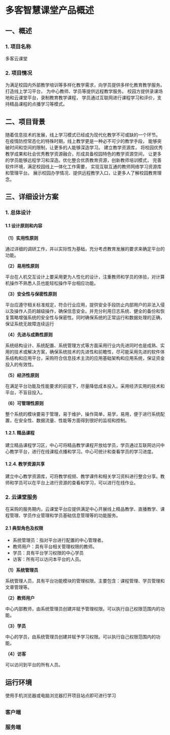 # 多客智慧课堂产品概述

## 一、概述

### 1. 项目名称

多客云课堂

### 2. 项目情况

为满足校园内外部教学培训等多样化教学需求，向学员提供多样化教育教学服务。
打造线上学习平台，
为中心教师、学员等提供远程教学服务。
校园方提供录课场地和云课堂平台，录制教育教学课程，
学员通过互联网进行课程学习和评价，支持精品课程的点播学习等模式。


## 二、项目背景

随着信息技术的发展，线上学习模式已经成为现代化教学不可或缺的一个环节。
在疫情防控常态化的特殊时期，线上教学更是一种必不可少的教学手段，
能够突破时间和空间的限制，让更多的人能够深造学习。
建立教学资源库，
将校园优秀教学成果和社会优秀教学资源融合，形成具备校园特色的教学资源空间，
让更多的学员能够远程学习和深造。优化整合优质教育资源，创新教师培训模式，
完善软件环境，满足校园线上一体化工作需要，
实现互联互通的教师网络学习资源库和管理平台。
展示校园办学情况、提供远程教学入口，让更多人了解校园教育理念。


## 三、详细设计方案

### 1. 总体设计

#### 1.1 设计原则和内容

**（1）实用性原则**

通过详细的调研工作，并以实际性为基础，充分考虑教育发展的要求来确定平台的功能。


****（2）易用性原则****

平台在人机交互设计上要采用更为人性化的设计，注重教师和学员的体验，对计算机操作不熟悉人员也能轻松操作平台相应功能。

****（3）安全性与保密性原则****

平台应遵守相关标准规定，符合行业应用，提供安全手段防止内部用户的非法入侵以及操作人员的越级操作，确保信息安全。并充分利用日志系统、健全的备份和恢复策略增强系统的安全性与保密性。同时确保系统的正常运行和数据处理的正确，保证系统无故障连续运行


**（4）先进与成熟性原则**

系统结构设计、系统配置、系统管理方式等方面采用行业内先进同时也是成熟、实用的技术或解决方案，确保系统技术的先进性和前瞻性，尽可能采用先进的软件体系结构和应用平台，采购符合信息技术主流的应用基础架构和应用系统，保证资金投入的有效性。

**（5）经济性原则**

在满足平台功能及性能要求的前提下，尽量降低成本投入。采用经济实用的技术和平台，不盲目投入。

**（6）可管理性原则**

整个系统的模块要易于管理，易于维护，操作简单，易学，易用，便于进行系统配置，在安全性、数据流量、性能等方面得到很好的监视和控制。





#### 1.2.1.	精品课程

建立精品课程学习区，中心可将精品教学课程开放给学员，学员通过互联网访问中心教学平台，进行在线课程点播和学习。中心可统计和查看学员的学习进度。




#### 1.2.4.	教学资源共享
建立中心教学资源库，可将教学视频、教学课件和相关学习资料进行整合分享。教师和学员可以在平台上进行资源的查看和学习，可以进行在线作业。


### 2. 云课堂服务
在采购的服务期内，云课堂平台应提供满足中心开展线上精品教学、直播教学、课程管理、学员作业管理和学员基础信息管理等的功能服务。

#### 2.1 典型角色及权限

- 系统管理员：指对平台进行配置的中心管理者。
- 教师用户：具有平台相关管理权限的教师。
- 学员：具有平台学习权限的中心学员
- 访客：所有可以访问本平台的人员。

**（1）系统管理员**

系统管理人员，具有平台功能模块的管理权限。主要包含：课程管理、学员管理和文章管理等。

**（2）教师用户**

中心内部教师，由系统管理员创建并赋予管理权限。可以执行自己权限范围内的功能。

**（3）学员**

中心的学员，由系统管理员创建并赋予学习权限。可以执行自己权限范围内的功能。

**（4）访客**

可以访问到平台的所有人员。



## 运行环境

使用手机浏览器或电脑浏览器打开项目站点即可进行学习

## 



### 客户端


### 服务端



